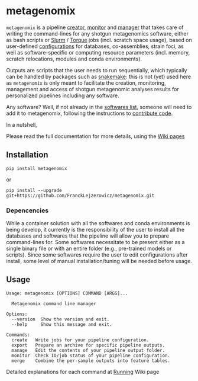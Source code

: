 # metagenomix

`metagenomix` is a pipeline
[creator](https://github.com/FranckLejzerowicz/metagenomix/blob/main/metagenomix/doc/creating.md),
[monitor](https://github.com/FranckLejzerowicz/metagenomix/blob/main/metagenomix/doc/monitoring.md)
and 
[manager](https://github.com/FranckLejzerowicz/metagenomix/blob/main/metagenomix/doc/managing.md)
that takes care of writing the command-lines for any shotgun metagenomics 
software, either as bash scripts or
[Slurm](https://slurm.schedmd.com/documentation.html)
/
[Torque](http://docs.adaptivecomputing.com/torque/4-0-2/help.htm)
jobs (incl. scratch space usage), based on user-defined
[configurations](https://github.com/FranckLejzerowicz/metagenomix/wiki/Configurations)
for databases, co-assemblies, strain foci, as well as software-specific or 
computing resource parameters (incl. memory, scratch relocations, modules 
and conda environments). 

Outputs are scripts that the user needs to run sequentially, which typically 
can be handled by packages such as
[snakemake](https://snakemake.readthedocs.io/en/stable/): this is not (yet) 
used here as `metagenomix` is only meant to facilitate the creation, 
monitoring, management and access of shotgun metagenomic analyses results for 
personalized pipelines including any software.

Any software? Well, if not already in the
[softwares list](https://github.com/FranckLejzerowicz/metagenomix/wiki/Softwares),
someone will need to add it to metagenomix, following the instructions to 
[contribute code](https://github.com/FranckLejzerowicz/metagenomix/wiki/Contributing).

In a nutshell, 

Please read the full documentation for more details, using the
[Wiki pages](https://github.com/FranckLejzerowicz/metagenomix/wiki)

## Installation

```
pip install metagenomix
```

or

```
pip install --upgrade git+https://github.com/FranckLejzerowicz/metagenomix.git
```

### Depencencies

While a container solution with all the softwares and conda environments is 
being develop, it currently is the responsibility of the user to install all 
the databases and softwares that the pipeline will allow you to prepare 
command-lines for. Some softwares necessitate to be present either as a 
single binary file or with an entire folder (e.g., pre-trained models or 
scripts). Since some softwares require the user to edit configurations 
after install, some level of manual installation/tuning will be needed 
before usage.

## Usage

```
Usage: metagenomix [OPTIONS] COMMAND [ARGS]...

  Metagenomix command line manager

Options:
  --version  Show the version and exit.
  --help     Show this message and exit.

Commands:
  create   Write jobs for your pipeline configuration.
  export   Prepare an archive for specific pipeline outputs.
  manage   Edit the contents of your pipeline output folder.
  monitor  Check IO/job status of your pipeline configuration.
  merge    Combine the per-sample outputs into feature tables.
```

Detailed explanations for each command at
[Running](https://github.com/FranckLejzerowicz/metagenomix/wiki/Running)
Wiki page

